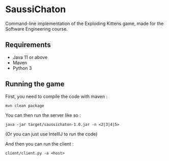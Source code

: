 # SaussiChaton

Command-line implementation of the Exploding Kittens game, made for the Software Engineering course.

## Requirements

- Java 11 or above
- Maven
- Python 3

## Running the game

First, you need to compile the code with maven :

```
mvn clean package
```

You can then run the server like so :

```
java -jar target/saussichaton-1.0.jar -n <2|3|4|5>
```

(Or you can just use IntellIJ to run the code)

And then you can run the client :

```
client/client.py -a <host>
```
